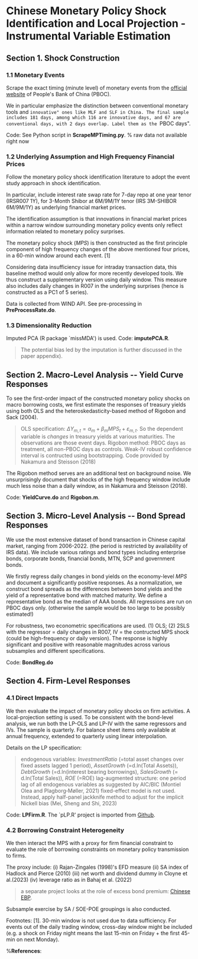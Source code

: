 # Chinese Monetary Policy Shock Identification and Local Projection - Instrumental Variable Estimation


## Section 1. Shock Construction


### 1.1 Monetary Events

Scrape the exact timing (minute level) of monetary events from the [official website](http://www.pbc.gov.cn/zhengcehuobisi/125207/125213/125431/125475/index.html) of People's Bank of China (PBOC). 

We in particular emphasize the distinction between conventional monetary tools and ``innovative" ones like MLF and SLF in China. The final sample includes 181 days, among which 116 are innovative days, and 67 are conventional days, with 2 days overlap. Label them as the ``PBOC days".

Code: See Python script in **ScrapeMPTiming.py**. % raw data not available right now


### 1.2 Underlying Assumption and High Frequency Financial Prices

Follow the monetary policy shock identification literature to adopt the event study approach in shock identification.

In particular, include interest rate swap rate for 7-day repo at one year tenor (IRSR007 1Y), for 3-Month Shibor at 6M/9M/1Y tenor (IRS 3M-SHIBOR 6M/9M/1Y) as underlying financial market prices.

The identification assumption is that innovations in financial market prices within a narrow window surrounding monetary policy events only reflect information related to monetary policy surprises. 

The monetary policy shock ($MPS$) is then constructed as the first principle component of high frequency changes of the above mentioned four prices, in a 60-min window around each event. [1]

Considering data insufficiency issue for intraday transaction data, this baseline method would only allow for more recently developed tools. We thus construct a supplementary version using daily window. This measure also includes daily changes in R007 in the underlying surprises (hence is constructed as a PC1 of 5 series).

Data is collected from WIND API. See pre-processing in **PreProcessRate.do**.


### 1.3 Dimensionality Reduction

Imputed PCA (R package `missMDA') is used. Code: **imputePCA.R**.
> The potential bias led by the imputation is further discussed in the paper appendix).




## Section 2. Macro-Level Analysis -- Yield Curve Responses

To see the first-order impact of the constructed monetary policy shocks on macro borrowing costs, we first estimate the responses of treasury yields using both OLS and the heteroskedasticity-based method of Rigobon and Sack (2004).

> OLS specification: $\Delta Y_{m,t} = \alpha_m +\beta_m MPS_t +\varepsilon_{m,t}$. So the dependent variable is _changes_ in treasury yields at various maturities. The observations are those event days.
> Rigobon method: PBOC days as treatment, all non-PBOC days as controls. Weak-IV robust confidence interval is contructed using bootstrapping. Code provided by Nakamura and Steisson (2018)

The Rigobon method serves are an additional test on background noise. We unsurprisingly document that shocks of the high frequency window include much less noise than a daily window, as in Nakamura and Steisson (2018).

Code: **YieldCurve.do** and **Rigobon.m**.



## Section 3. Micro-Level Analysis -- Bond Spread Responses

We use the most extensive dataset of bond transaction in Chinese capital market, ranging from 2006-2022. (the period is restricted by availability of IRS data). We include various ratings and bond types including enterprise bonds, corporate bonds, financial bonds, MTN, SCP and government bonds.

We firstly regress daily changes in bond yields on the economy-level $MPS$ and document a significantly positive responses. As a normalization, we construct bond spreads as the differences between bond yields and the yield of a representative bond with matched maturity. We define a representative bond as the median of AAA bonds. All regressions are run on PBOC days only. (otherwise the sample would be too large to be possibly estimated!)

For robustness, two econometric specifications are used. (1) OLS; (2) 2SLS with the regressor = daily changes in R007, IV = the contructed MPS shock (could be high-frequency or daily version). The response is highly significant and positive with reasonable magnitudes across various subsamples and different specifications.


Code: **BondReg.do**



## Section 4. Firm-Level Responses

### 4.1 Direct Impacts

We then evaluate the impact of monetary policy shocks on firm activities. A local-projection setting is used. To be consistent with the bond-level analysis, we run both the LP-OLS and LP-IV with the same regressors and IVs. The sample is quarterly. For balance sheet items only available at annual frequency, extended to quarterly using linear interpolation.

Details on the LP specification:

> endogenous variables: _InvestmentRatio_ (=total asset changes over fixed assets lagged 1 period), _AssetGrowth_ (=d.ln(Total Assets)), _DebtGrowth_ (=d.ln(interest bearing borrowings), _SalesGrowth_ (= d.ln(Total Sales)), _ROE_ (=ROE)
> lag-augmented structure: one period lag of all endogenous variables as suggested by AIC/BIC (Montiel Olea and Plagborg‐Møller, 2021)
> fixed-effect model is not used. Instead, apply half-panel jackknife method to adjust for the implicit Nickell bias (Mei, Sheng and Shi, 2023)

Code: **LPFirm.R**. The `pLP.R' project is imported from [Github](https://github.com/zhentaoshi/panel-local-projection.git).


### 4.2 Borrowing Constraint Heterogeneity

We then interact the MPS with a proxy for firm financial constraint to evaluate the role of borrowing constraints on monetary policy transmission to firms. 

The proxy include: (i) Rajan-Zingales (1998)'s EFD measure (ii) SA index of Hadlock and Pierce (2010) (iii) net worth and dividend dummy in Cloyne et al.(2023) (iv) leverage ratio as in Bahaj et al. (2022)

> a separate project looks at the role of excess bond premium: [Chinese EBP](https://github.com/QuinnHLIU/China-Excess-Bond-Premium).

Subsample exercise by SA / SOE-POE groupings is also conducted.




Footnotes: 
[1]. 30-min window is not used due to data sufficiency. For events out of the daily trading window, cross-day window might be included (e.g. a shock on Friday night means the last 15-min on Friday + the first 45-min on next Monday).

%**References**:



